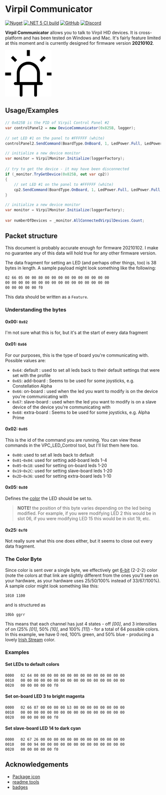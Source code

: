 ﻿# Virpil Communicator

[![Nuget](https://img.shields.io/nuget/v/Virpil.Communicator?style=flat-square)](https://www.nuget.org/packages/Virpil.Communicator/)
[![.NET 5 CI build](https://github.com/charliefoxtwo/Virpil-Communicator/actions/workflows/ci-build.yml/badge.svg?branch=develop)](https://github.com/charliefoxtwo/Virpil-Communicator/actions/workflows/ci-build.yml)
[![GitHub](https://img.shields.io/github/license/charliefoxtwo/Virpil-Communicator?style=flat-square)](LICENSE)
[![Discord](https://img.shields.io/discord/840762843917582347?style=flat-square)](https://discord.gg/rWAF3AdsKT)

**Virpil Communicator** allows you to talk to Virpil HID devices. It is cross-platform and has been tested on Windows and Mac. It's fairly feature limited at this moment and is currently designed for firmware version **20210102**.

<img src="https://raw.githubusercontent.com/charliefoxtwo/Virpil-Communicator/main/VirpilCommunicator/resources/led.png" alt="Virpil Communicator logo - a vector outline of an led" width="150" />

## Usage/Examples

```c#
// 0x825B is the PID of Virpil Control Panel #2
var controlPanel2 = new DeviceCommunicator(0x825B, logger);

// set LED #1 on the panel to #FFFFFF (white)
controlPanel2.SendCommand(BoardType.OnBoard, 1, LedPower.Full, LedPower.Full, LedPower.Full);
```

```c#
// initialize a new device monitor
var monitor = VirpilMonitor.Initialize(loggerFactory);

// try to get the device - it may have been disconnected
if (_monitor.TryGetDevice(0x825B, out var cp2))
{
    // set LED #1 on the panel to #FFFFFF (white)
    cp2.SendCommand(BoardType.OnBoard, 1, LedPower.Full, LedPower.Full, LedPower.Full);
}
```

```c#
// initialize a new device monitor
var monitor = VirpilMonitor.Initialize(loggerFactory);

var numberOfDevices = _monitor.AllConnectedVirpilDevices.Count;
```

## Packet structure

This document is probably accurate enough for firmware 20210102. I make no guarantee any of this data will hold true for any other firmware version.

The data fragment for setting an LED (and perhaps other things, too) is 38 bytes in length. A sample payload might look something like the following:

```
02 66 05 00 00 80 00 00 00 00 00 00 00 00 00 00
00 00 00 00 00 00 00 00 00 00 00 00 00 00 00 00
00 00 00 00 00 f0
```

This data should be written as a `Feature`.

### Understanding the bytes

#### 0x00: `0x02`
I'm not sure what this is for, but it's at the start of every data fragment

#### 0x01: `0x66`
For our purposes, this is the type of board you're communicating with. Possible values are:
 - `0x64`: default : used to set all leds back to their default settings that were set with the profile
 - `0x65`: add-board : Seems to be used for some joysticks, e.g. Constellation Alpha
 - `0x66`: on-board : used when the led you want to modify is on the device you're communicating with
 - `0x67`: slave-board : used when the led you want to modify is on a slave device of the device you're communicating with
 - `0x68`: extra-board : Seems to be used for some joysticks, e.g. Alpha Prime

#### 0x02: `0x05`
This is the id of the command you are running. You can view these commands in the VPC_LED_Control tool, but I'll list them here too.
 - `0x00`: used to set all leds back to default
 - `0x01`-`0x04`: used for setting add-board leds 1-4
 - `0x05`-`0x18`: used for setting on-board leds 1-20
 - `0x19`-`0x2C`: used for setting slave-board leds 1-20
 - `0x2D`-`0x36`: used for setting extra-board leds 1-10

#### 0x05: `0x80`
Defines the [color](#the-color-byte) the LED should be set to. 

> **NOTE!** the position of this byte varies depending on the led being modified. For example, if you were modifying LED 2 this would be in slot 06, if you were modifying LED 15 this would be in slot 19, etc.

#### 0x25: `0xf0`
Not really sure what this one does either, but it seems to close out every data fragment.

### The Color Byte
Since color is sent over a single byte, we effectively get [6-bit](https://lospec.com/palette-list/6-bit-rgb) (2-2-2) color (note the colors at that link are slightly different from the ones you'll see on your hardware, as your hardware uses 25/50/100% instead of 33/67/100%). A sample color might look something like this:
```
1010 1100
```
and is structured as
```
10bb ggrr
```

This means that each channel has just 4 states - off *[00]*, and 3 intensities of on (25% *[01]*, 50% *[10]*, and 100% *[11]*) - for a total of 64 possible colors. In this example, we have 0 red, 100% green, and 50% blue - producing a lovely [Irish Stream](https://colornames.org/color/00ff80) color.

### Examples

#### Set LEDs to default colors
```
0000   02 64 00 00 00 00 00 00 00 00 00 00 00 00 00 00
0010   00 00 00 00 00 00 00 00 00 00 00 00 00 00 00 00
0020   00 00 00 00 00 f0
```

#### Set on-board LED 3 to bright magenta
```
0000   02 66 07 00 00 00 00 b3 00 00 00 00 00 00 00 00
0010   00 00 00 00 00 00 00 00 00 00 00 00 00 00 00 00
0020   00 00 00 00 00 f0
```

#### Set slave-board LED 14 to dark cyan
```
0000   02 67 26 00 00 00 00 00 00 00 00 00 00 00 00 00
0010   00 00 94 00 00 00 00 00 00 00 00 00 00 00 00 00
0020   00 00 00 00 00 f0
```


## Acknowledgements

- [Package icon](https://www.flaticon.com/authors/those-icons)
- [readme tools](https://readme.so)
- [badges](https://shields.io)
